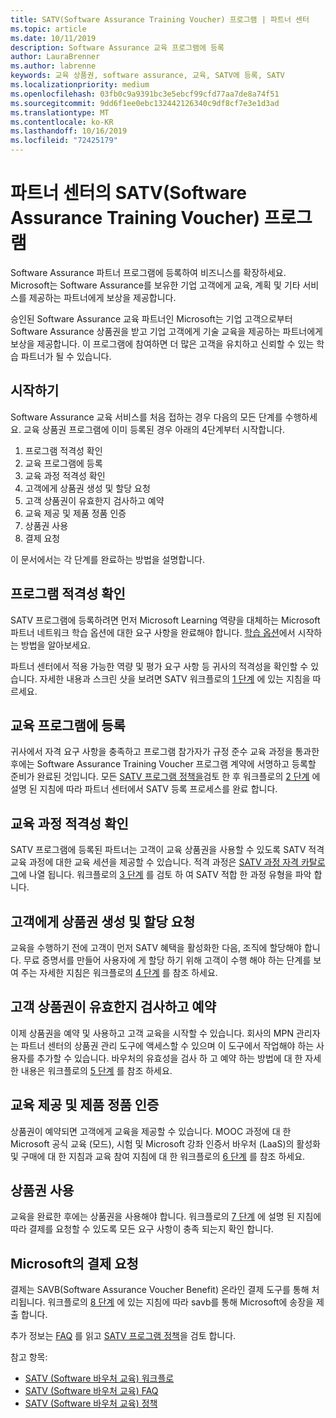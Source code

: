 ```yaml
---
title: SATV(Software Assurance Training Voucher) 프로그램 | 파트너 센터
ms.topic: article
ms.date: 10/11/2019
description: Software Assurance 교육 프로그램에 등록
author: LauraBrenner
ms.author: labrenne
keywords: 교육 상품권, software assurance, 교육, SATV에 등록, SATV
ms.localizationpriority: medium
ms.openlocfilehash: 03fb0c9a9391bc3e5ebcf99cfd77aa7de8a74f51
ms.sourcegitcommit: 9dd6f1ee0ebc132442126340c9df8cf7e3e1d3ad
ms.translationtype: MT
ms.contentlocale: ko-KR
ms.lasthandoff: 10/16/2019
ms.locfileid: "72425179"
---
```

# <a name="software-assurance-training-voucher-satv-program-in-partner-center"></a>파트너 센터의 SATV(Software Assurance Training Voucher) 프로그램

Software Assurance 파트너 프로그램에 등록하여 비즈니스를 확장하세요. Microsoft는 Software Assurance를 보유한 기업 고객에게 교육, 계획 및 기타 서비스를 제공하는 파트너에게 보상을 제공합니다. 

승인된 Software Assurance 교육 파트너인 Microsoft는 기업 고객으로부터 Software Assurance 상품권을 받고 기업 고객에게 기술 교육을 제공하는 파트너에게 보상을 제공합니다. 이 프로그램에 참여하면 더 많은 고객을 유치하고 신뢰할 수 있는 학습 파트너가 될 수 있습니다.

## <a name="get-started"></a>시작하기

Software Assurance 교육 서비스를 처음 접하는 경우 다음의 모든 단계를 수행하세요. 교육 상품권 프로그램에 이미 등록된 경우 아래의 4단계부터 시작합니다. 

1. 프로그램 적격성 확인
2. 교육 프로그램에 등록
3. 교육 과정 적격성 확인
4. 고객에게 상품권 생성 및 할당 요청
5. 고객 상품권이 유효한지 검사하고 예약
6. 교육 제공 및 제품 정품 인증
7. 상품권 사용
8. 결제 요청

이 문서에서는 각 단계를 완료하는 방법을 설명합니다.

## <a name="confirm-program-eligibility"></a>프로그램 적격성 확인

SATV 프로그램에 등록하려면 먼저 Microsoft Learning 역량을 대체하는 Microsoft 파트너 네트워크 학습 옵션에 대한 요구 사항을 완료해야 합니다. [학습 옵션](https://partner.microsoft.com/en-us/membership/learning-partners)에서 시작하는 방법을 알아보세요.

파트너 센터에서 적용 가능한 역량 및 평가 요구 사항 등 귀사의 적격성을 확인할 수 있습니다. 자세한 내용과 스크린 샷을 보려면 SATV 워크플로의 [1 단계](https://query.prod.cms.rt.microsoft.com/cms/api/am/binary/RE3krfK) 에 있는 지침을 따르세요.

## <a name="enroll-in-the-training-program"></a>교육 프로그램에 등록

귀사에서 자격 요구 사항을 충족하고 프로그램 참가자가 규정 준수 교육 과정을 통과한 후에는 Software Assurance Training Voucher 프로그램 계약에 서명하고 등록할 준비가 완료된 것입니다. 모든 [SATV 프로그램 정책을](https://query.prod.cms.rt.microsoft.com/cms/api/am/binary/RE3koEP)검토 한 후 워크플로의 [2 단계](https://query.prod.cms.rt.microsoft.com/cms/api/am/binary/RE3krfK) 에 설명 된 지침에 따라 파트너 센터에서 SATV 등록 프로세스를 완료 합니다.   


## <a name="confirm-course-eligibility"></a>교육 과정 적격성 확인
SATV 프로그램에 등록된 파트너는 고객이 교육 상품권을 사용할 수 있도록 SATV 적격 교육 과정에 대한 교육 세션을 제공할 수 있습니다. 적격 과정은 [SATV 과정 자격 카탈로그](http://savl-catalog.microsoft.com/)에 나열 됩니다. 워크플로의 [3 단계](https://query.prod.cms.rt.microsoft.com/cms/api/am/binary/RE3krfK) 를 검토 하 여 SATV 적합 한 과정 유형을 파악 합니다.

## <a name="have-customer-create-and-assign-voucher"></a>고객에게 상품권 생성 및 할당 요청

교육을 수행하기 전에 고객이 먼저 SATV 혜택을 활성화한 다음, 조직에 할당해야 합니다. 무료 증명서를 만들어 사용자에 게 할당 하기 위해 고객이 수행 해야 하는 단계를 보여 주는 자세한 지침은 워크플로의 [4 단계](https://query.prod.cms.rt.microsoft.com/cms/api/am/binary/RE3krfK) 를 참조 하세요.

## <a name="validate-and-reserve-customer-vouchers"></a>고객 상품권이 유효한지 검사하고 예약

이제 상품권을 예약 및 사용하고 고객 교육을 시작할 수 있습니다. 회사의 MPN 관리자는 파트너 센터의 상품권 관리 도구에 액세스할 수 있으며 이 도구에서 작업해야 하는 사용자를 추가할 수 있습니다. 바우처의 유효성을 검사 하 고 예약 하는 방법에 대 한 자세한 내용은 워크플로의 [5 단계](https://query.prod.cms.rt.microsoft.com/cms/api/am/binary/RE3krfK) 를 참조 하세요.

## <a name="deliver-training-and-activate-product"></a>교육 제공 및 제품 정품 인증

상품권이 예약되면 고객에게 교육을 제공할 수 있습니다. MOOC 과정에 대 한 Microsoft 공식 교육 (모드), 시험 및 Microsoft 강좌 인증서 바우처 (LaaS)의 활성화 및 구매에 대 한 지침과 교육 참여 지침에 대 한 워크플로의 [6 단계](https://query.prod.cms.rt.microsoft.com/cms/api/am/binary/RE3krfK) 를 참조 하세요.

## <a name="redeem-voucher"></a>상품권 사용

교육을 완료한 후에는 상품권을 사용해야 합니다. 워크플로의 [7 단계](https://query.prod.cms.rt.microsoft.com/cms/api/am/binary/RE3krfK) 에 설명 된 지침에 따라 결제를 요청할 수 있도록 모든 요구 사항이 충족 되는지 확인 합니다. 


## <a name="request-payment-from-microsoft"></a>Microsoft의 결제 요청

결제는 SAVB(Software Assurance Voucher Benefit) 온라인 결제 도구를 통해 처리됩니다. 워크플로의 [8 단계](https://query.prod.cms.rt.microsoft.com/cms/api/am/binary/RE3krfK) 에 있는 지침에 따라 savb를 통해 Microsoft에 송장을 제출 합니다. 

추가 정보는 [FAQ](https://query.prod.cms.rt.microsoft.com/cms/api/am/binary/RE3kz5o) 를 읽고 [SATV 프로그램 정책](https://query.prod.cms.rt.microsoft.com/cms/api/am/binary/RE3koEP)을 검토 합니다.

참고 항목:

- [SATV (Software 바우처 교육) 워크플로](https://query.prod.cms.rt.microsoft.com/cms/api/am/binary/RE3krfK)
- [SATV (Software 바우처 교육) FAQ](https://query.prod.cms.rt.microsoft.com/cms/api/am/binary/RE3kz5o)
- [SATV (Software 바우처 교육) 정책](https://query.prod.cms.rt.microsoft.com/cms/api/am/binary/RE3koEP)